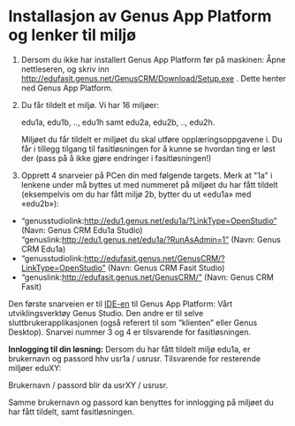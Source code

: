 # Installasjon av Genus App Platform og lenker til miljø

1.	Dersom du ikke har installert Genus App Platform før på maskinen: Åpne nettleseren, og skriv inn http://edufasit.genus.net/GenusCRM/Download/Setup.exe . Dette henter ned Genus App Platform.
2.	Du får tildelt et miljø. Vi har 16 miljøer: 
    
    edu1a, edu1b, .., edu1h samt edu2a, edu2b, .., edu2h. 
    
    Miljøet du får tildelt er miljøet du skal utføre opplæringsoppgavene i. Du får i tillegg tilgang til fasitløsningen for å kunne se hvordan ting er løst der (pass på å ikke gjøre endringer i fasitløsningen!)
3.	Opprett 4 snarveier på PCen din med følgende targets. Merk at "1a" i lenkene under må byttes ut med nummeret på miljøet du har fått tildelt (eksempelvis om du har fått miljø 2b, bytter du ut «edu1a» med «edu2b»):  
  * “genusstudiolink:http://edu1.genus.net/edu1a/?LinkType=OpenStudio” 
(Navn: Genus CRM Edu1a Studio)
 “genuslink:http://edu1.genus.net/edu1a/?RunAsAdmin=1” 
(Navn: Genus CRM Edu1a)
  * “genusstudiolink:http://edufasit.genus.net/GenusCRM/?LinkType=OpenStudio” 
(Navn: Genus CRM Fasit Studio)
  * “genuslink:http://edufasit.genus.net/GenusCRM/” 
(Navn: Genus CRM Fasit)

Den første snarveien er til [IDE-en](https://en.wikipedia.org/wiki/Integrated_development_environment) til Genus App Platform: Vårt utviklingsverktøy Genus Studio. Den andre er til selve sluttbrukerapplikasjonen (også referert til som “klienten” eller Genus Desktop). Snarvei nummer 3 og 4 er tilsvarende for fasitløsningen.

**Innlogging til din løsning:** Dersom du har fått tildelt miljø edu1a, er brukernavn og passord hhv usr1a / usrusr. Tilsvarende for resterende miljøer eduXY: 

Brukernavn / passord blir da usrXY / usrusr.

Samme brukernavn og passord kan benyttes for innlogging på miljøet du har fått tildelt, samt fasitløsningen.
